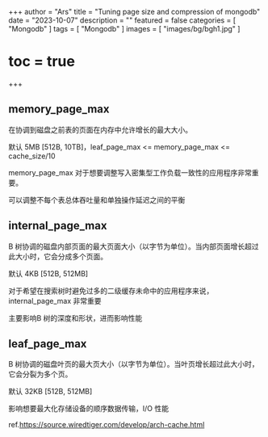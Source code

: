 +++
author = "Ars"
title = "Tuning page size and compression of mongodb"
date = "2023-10-07"
description = ""
featured = false
categories = [
  "Mongodb"
]
tags = [
  "Mongodb"
]
images = [
  "images/bg/bgh1.jpg"
]
# toc = true
+++ 


## memory_page_max
在协调到磁盘之前表的页面在内存中允许增长的最大大小。

默认 5MB [512B, 10TB]，leaf_page_max <= memory_page_max <= cache_size/10

memory_page_max 对于想要调整写入密集型工作负载一致性的应用程序非常重要。

可以调整不每个表总体吞吐量和单独操作延迟之间的平衡

## internal_page_max
B 树协调的磁盘内部页面的最大页面大小（以字节为单位）。当内部页面增长超过此大小时，它会分成多个页面。

默认 4KB [512B, 512MB]

对于希望在搜索树时避免过多的二级缓存未命中的应用程序来说，internal_page_max 非常重要

主要影响B 树的深度和形状，进而影响性能

## leaf_page_max
B 树协调的磁盘叶页的最大页大小（以字节为单位）。当叶页增长超过此大小时，它会分裂为多个页。

默认 32KB [512B, 512MB] 

影响想要最大化存储设备的顺序数据传输，I/O 性能

ref.https://source.wiredtiger.com/develop/arch-cache.html


